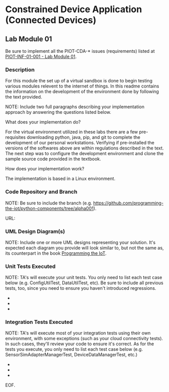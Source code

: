# Constrained Device Application (Connected Devices)

## Lab Module 01

Be sure to implement all the PIOT-CDA-* issues (requirements) listed at [PIOT-INF-01-001 - Lab Module 01](https://github.com/orgs/programming-the-iot/projects/1#column-9974937).

### Description

For this module the set up of a virtual sandbox is done to begin testing various modules relevent to the internet of things.
In this readme contains the information on the development of the environment done by following the text provided. 

NOTE: Include two full paragraphs describing your implementation approach by answering the questions listed below.

What does your implementation do? 

For the virtual environment utilized in these labs there are a few pre-requisites downloading python, java, pip, and git to 
complete the development of our personal workstations. Verifying if pre-installed the versions of the softwares above are 
within regulations described in the text. The next step was to configure the development environment and clone 
the sample source code provided in the textbook. 

How does your implementation work?

The implementation is based in a Linux environment. 

### Code Repository and Branch

NOTE: Be sure to include the branch (e.g. https://github.com/programming-the-iot/python-components/tree/alpha001).

URL: 

### UML Design Diagram(s)

NOTE: Include one or more UML designs representing your solution. It's expected each
diagram you provide will look similar to, but not the same as, its counterpart in the
book [Programming the IoT](https://learning.oreilly.com/library/view/programming-the-internet/9781492081401/).


### Unit Tests Executed

NOTE: TA's will execute your unit tests. You only need to list each test case below
(e.g. ConfigUtilTest, DataUtilTest, etc). Be sure to include all previous tests, too,
since you need to ensure you haven't introduced regressions.

- 
- 
- 

### Integration Tests Executed

NOTE: TA's will execute most of your integration tests using their own environment, with
some exceptions (such as your cloud connectivity tests). In such cases, they'll review
your code to ensure it's correct. As for the tests you execute, you only need to list each
test case below (e.g. SensorSimAdapterManagerTest, DeviceDataManagerTest, etc.)

- 
- 
- 

EOF.
